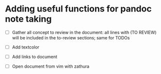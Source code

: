 # Adding useful functions for pandoc note taking

- [ ] Gather all concept to review in the document: all lines with (TO REVIEW)
      will be included in the to-review sections; same for TODOs
- [ ] Add textcolor
- [ ] Add links to document
- [ ] Open document from vim with zathura


